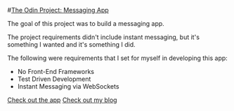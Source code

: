#[The Odin Project: Messaging App](https://www.theodinproject.com/lessons/nodejs-messaging-app)

The goal of this project was to build a messaging app.

The project requirements didn't include instant messaging, but it's something I wanted and it's something I did.

The following were requirements that I set for myself in developing this app:

- No Front-End Frameworks
- Test Driven Development
- Instant Messaging via WebSockets

[Check out the app](https://bluebubbles.fly.dev/)
[Check out my blog](https://billy-blog.fly.dev/)
